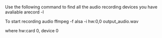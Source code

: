 Use the following command to find all the audio recording devices you have avaliable
arecord -l

To start recording audio
ffmpeg -f alsa -i hw:0,0 output_audio.wav

where hw:card 0, device 0
